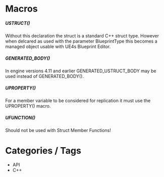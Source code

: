 # Macros

##### USTRUCT()
Without this declaration the struct is a standard C++ struct type. However when delcared as used with the parameter BlueprintType this becomes a managed object usable with UE4s Blueprint Editor.
##### GENERATED_BODY()
In engine versions 4.11 and earlier GENERATED_USTRUCT_BODY may be used instead of GENERATED_BODY().
##### UPROPERTY()
For a member variable to be considered for replication it must use the UPROPERTY() macro.
##### UFUNCTION()
Should not be used with Struct Member Functions!


# Categories / Tags
* API
* C++
